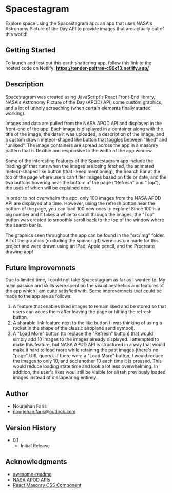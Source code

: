 # Spacestagram

Explore space using the Spacestagram app: an app that uses NASA's Astronomy Picture of the Day API to provide images that are actually out of this world!

## Getting Started

To launch and test out this earth shattering app, follow this link to the hosted code on Netlify: **https://tender-poitras-c90c13.netlify.app/**

## Description

Spacestagram was created using JavaScript's React Front-End library, NASA's Astronomy Picture of the Day (APOD) API, some custom graphics, and a lot of unholy screeching (when certain elements finally started working). 

Images and data are pulled from the NASA APOD API and displayed in the front-end of the app. Each image is displayed in a container along with the title of the image, the date it was uploaded, a description of the image, and a custom drawn meteor-shaped like button that toggles between "liked" and "unliked". The image containers are spread across the app in a masonry pattern that is flexible and responsive to the width of the app window. 

Some of the interesting features of the Spacestagram app include the loading gif that runs when the images are being fetched, the animated meteor-shaped like button (that I keep mentioning), the Search Bar at the top of the page where users can filter images based on title or date, and the two buttons hovering near the bottom of the page ("Refresh" and "Top"), the uses of which will be explained next.

In order to not overwhelm the app, only 100 images from the NASA APOD API are displayed at a time. However, using the refresh button near the bottom of the page, you can load 100 new ones to explore! Since 100 is a big number and it takes a while to scroll through the images, the "Top" button was created to smoothly scroll back to the top of the window where the search bar is. 

The graphics seen throughout the app can be found in the "src/img" folder. All of the graphics (excluding the spinner gif) were custom made for this project and were drawn using an iPad, Apple pencil, and the Procreate drawing app!

## Future Improvemnets

Due to limited time, I could not take Spacestagram as far as I wanted to. My main passion and skills were spent on the visual aesthetics and features of the app which I am quite satisfied with. Some improvemnets that could be made to the app are as follows:

1. A feature that enables liked images to remain liked and be stored so that users can acces them after leaving the page or hitting the refresh button. 
2. A sharable link feature next to the like button (I was thinking of using a rocket in the shape of the classic airoplane send symbol).
3. A "Load More" button (to replace the "Refresh" button) that would simply add 10 images to the images already displayed. I attempted to make this feature, but NASA APOD API is structured in a way that would make it hard to load more while retaining the past images (there's no "page" URL query). If there were a "Load More" button, I would reduce the images to only 10, and add another 10 each time it is pressed. This would reduce loading state time and look a lot less overwhelming. In addition, the user's likes woul still be visible for all teh previously loaded images instead of dissapearing entirely. 

## Author

* Nourjehan Faris
* nourjehan.faris@outlook.com

## Version History

* 0.1
    * Initial Release

## Acknowledgments

* [awesome-readme](https://github.com/matiassingers/awesome-readme)
* [NASA APOD APIs](https://api.nasa.gov/#apod)
* [React Masonry CSS Component](https://www.npmjs.com/package/react-masonry-css/v/1.0.14)
